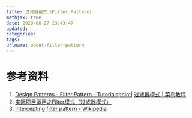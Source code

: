 ```yaml
---
title: 过滤器模式（Filter Pattern）
mathjax: true
date: 2020-06-27 23:43:47
updated:
categories:
tags:
urlname: about-filter-pattern
---
```




<!-- more -->



# 参考资料

1. [Design Patterns - Filter Pattern - Tutorialspoint](https://www.tutorialspoint.com/design_pattern/filter_pattern.htm)| [过滤器模式 | 菜鸟教程](https://www.runoob.com/design-pattern/filter-pattern.html)
2. [实际项目运用之Filter模式（过滤器模式）](https://nicky-chen.github.io/2019/02/15/filter/)
3. [Intercepting filter pattern - Wikipedia](https://en.wikipedia.org/wiki/Intercepting_filter_pattern)